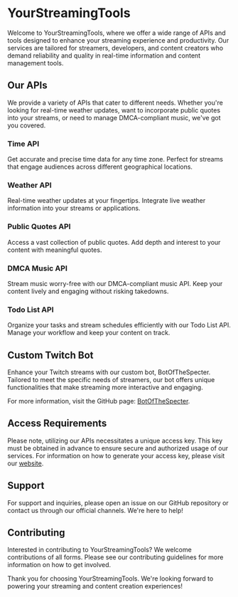 # YourStreamingTools

Welcome to YourStreamingTools, where we offer a wide range of APIs and tools designed to enhance your streaming experience and productivity. Our services are tailored for streamers, developers, and content creators who demand reliability and quality in real-time information and content management tools.

## Our APIs

We provide a variety of APIs that cater to different needs. Whether you're looking for real-time weather updates, want to incorporate public quotes into your streams, or need to manage DMCA-compliant music, we've got you covered.

### Time API

Get accurate and precise time data for any time zone. Perfect for streams that engage audiences across different geographical locations.

### Weather API

Real-time weather updates at your fingertips. Integrate live weather information into your streams or applications.

### Public Quotes API

Access a vast collection of public quotes. Add depth and interest to your content with meaningful quotes.

### DMCA Music API

Stream music worry-free with our DMCA-compliant music API. Keep your content lively and engaging without risking takedowns.

### Todo List API

Organize your tasks and stream schedules efficiently with our Todo List API. Manage your workflow and keep your content on track.

## Custom Twitch Bot

Enhance your Twitch streams with our custom bot, BotOfTheSpecter. Tailored to meet the specific needs of streamers, our bot offers unique functionalities that make streaming more interactive and engaging.

For more information, visit the GitHub page: [BotOfTheSpecter](https://github.com/YourStreamingTools/BotOfTheSpecter).

## Access Requirements

Please note, utilizing our APIs necessitates a unique access key. This key must be obtained in advance to ensure secure and authorized usage of our services. For information on how to generate your access key, please visit our [website](https://yourstreamingtools.com/).

## Support

For support and inquiries, please open an issue on our GitHub repository or contact us through our official channels. We're here to help!

## Contributing

Interested in contributing to YourStreamingTools? We welcome contributions of all forms. Please see our contributing guidelines for more information on how to get involved.

Thank you for choosing YourStreamingTools. We're looking forward to powering your streaming and content creation experiences!
